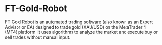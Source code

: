 # FT-Gold-Robot
FT Gold Robot is an automated trading software (also known as an Expert Advisor or EA) designed to trade gold (XAU/USD) on the MetaTrader 4 (MT4) platform. It uses algorithms to analyze the market and execute buy or sell trades without manual input.

